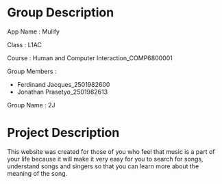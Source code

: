 # Group Description

App Name : Mulify

Class : L1AC

Course : Human and Computer Interaction_COMP6800001

Group Members : 
- Ferdinand Jacques_2501982600
- Jonathan Prasetyo_2501982613

Group Name : 2J

# Project Description
This website was created for those of you who feel that music is a part of your life because it will
make it very easy for you to search for songs, understand songs and singers so that you can learn
more about the meaning of the song.
